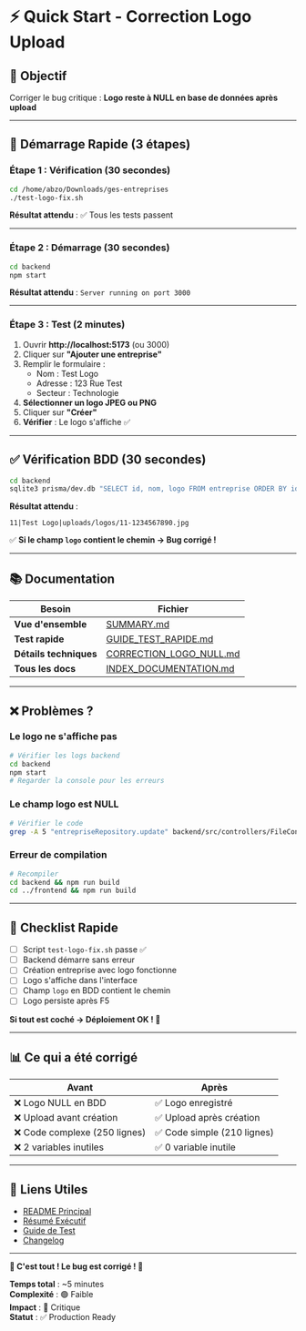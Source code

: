 # ⚡ Quick Start - Correction Logo Upload

## 🎯 Objectif

Corriger le bug critique : **Logo reste à NULL en base de données après upload**

---

## 🚀 Démarrage Rapide (3 étapes)

### Étape 1 : Vérification (30 secondes)

```bash
cd /home/abzo/Downloads/ges-entreprises
./test-logo-fix.sh
```

**Résultat attendu** : ✅ Tous les tests passent

---

### Étape 2 : Démarrage (30 secondes)

```bash
cd backend
npm start
```

**Résultat attendu** : `Server running on port 3000`

---

### Étape 3 : Test (2 minutes)

1. Ouvrir **http://localhost:5173** (ou 3000)
2. Cliquer sur **"Ajouter une entreprise"**
3. Remplir le formulaire :
   - Nom : Test Logo
   - Adresse : 123 Rue Test
   - Secteur : Technologie
4. **Sélectionner un logo JPEG ou PNG**
5. Cliquer sur **"Créer"**
6. **Vérifier** : Le logo s'affiche ✅

---

## ✅ Vérification BDD (30 secondes)

```bash
cd backend
sqlite3 prisma/dev.db "SELECT id, nom, logo FROM entreprise ORDER BY id DESC LIMIT 1;"
```

**Résultat attendu** :

```
11|Test Logo|uploads/logos/11-1234567890.jpg
```

✅ **Si le champ `logo` contient le chemin → Bug corrigé !**

---

## 📚 Documentation

| Besoin                 | Fichier                                            |
| ---------------------- | -------------------------------------------------- |
| **Vue d'ensemble**     | [SUMMARY.md](SUMMARY.md)                           |
| **Test rapide**        | [GUIDE_TEST_RAPIDE.md](GUIDE_TEST_RAPIDE.md)       |
| **Détails techniques** | [CORRECTION_LOGO_NULL.md](CORRECTION_LOGO_NULL.md) |
| **Tous les docs**      | [INDEX_DOCUMENTATION.md](INDEX_DOCUMENTATION.md)   |

---

## ❌ Problèmes ?

### Le logo ne s'affiche pas

```bash
# Vérifier les logs backend
cd backend
npm start
# Regarder la console pour les erreurs
```

### Le champ logo est NULL

```bash
# Vérifier le code
grep -A 5 "entrepriseRepository.update" backend/src/controllers/FileController.ts
```

### Erreur de compilation

```bash
# Recompiler
cd backend && npm run build
cd ../frontend && npm run build
```

---

## 🎯 Checklist Rapide

- [ ] Script `test-logo-fix.sh` passe ✅
- [ ] Backend démarre sans erreur
- [ ] Création entreprise avec logo fonctionne
- [ ] Logo s'affiche dans l'interface
- [ ] Champ `logo` en BDD contient le chemin
- [ ] Logo persiste après F5

**Si tout est coché → Déploiement OK ! 🚀**

---

## 📊 Ce qui a été corrigé

| Avant                         | Après                       |
| ----------------------------- | --------------------------- |
| ❌ Logo NULL en BDD           | ✅ Logo enregistré          |
| ❌ Upload avant création      | ✅ Upload après création    |
| ❌ Code complexe (250 lignes) | ✅ Code simple (210 lignes) |
| ❌ 2 variables inutiles       | ✅ 0 variable inutile       |

---

## 🔗 Liens Utiles

- [README Principal](README_CORRECTION_LOGO.md)
- [Résumé Exécutif](SUMMARY.md)
- [Guide de Test](GUIDE_TEST_RAPIDE.md)
- [Changelog](CHANGELOG_LOGO_FIX.md)

---

**🎉 C'est tout ! Le bug est corrigé ! 🎉**

**Temps total** : ~5 minutes  
**Complexité** : 🟢 Faible  
**Impact** : 🔴 Critique  
**Statut** : ✅ Production Ready
